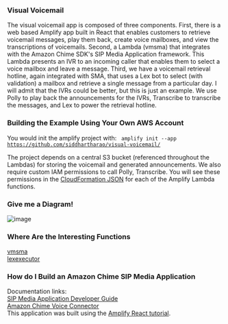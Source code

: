 ### Visual Voicemail
The visual voicemail app is composed of three components. First, there is a web based Amplify app built in React that enables customers to retrieve voicemail messages, play them back, create voice mailboxes, and view the transcriptions of voicemails. Second, a Lambda (vmsma) that integrates with the Amazon Chime SDK's SIP Media Application framework. This Lambda presents an IVR to an incoming caller that enables them to select a voice mailbox and leave a message. Third, we have a voicemail retrieval hotline, again integrated with SMA, that uses a Lex bot to select (with validation) a mailbox and retrieve a single message from a particular day. I will admit that the IVRs could be better, but this is just an example. We use Polly to play back the announcements for the IVRs, Transcribe to transcribe the messages, and Lex to power the retrieval hotline.

### Building the Example Using Your Own AWS Account
You would init the amplify project with:
<code>
  amplify init --app https://github.com/siddhartharao/visual-voicemail/
</code>

The project depends on a central S3 bucket (referenced throughout the Lambdas) for storing the voicemail and generated announcements. We also require custom IAM permissions to call Polly, Transcribe. You will see these permissions in the <a href="https://github.com/siddhartharao/visual-voicemail/blob/master/amplify/backend/function/vmsma/vmsma-cloudformation-template.json#L253">CloudFormation JSON</a> for each of the Amplify Lambda functions.

### Give me a Diagram!
![image](https://user-images.githubusercontent.com/58867898/113094465-91b3a400-91a6-11eb-96c2-ce50c70fc5a8.png)

### Where Are the Interesting Functions
<a href="https://github.com/siddhartharao/visual-voicemail/blob/master/amplify/backend/function/vmsma/src/index.js">vmsma</a><br />
<a href="https://github.com/siddhartharao/visual-voicemail/blob/master/amplify/backend/function/lexexecutor/src/index.js">lexexecutor</a><br />

### How do I Build an Amazon Chime SIP Media Application
Documentation links: <br />
<a href="https://docs.aws.amazon.com/chime/latest/dg/build-lambdas-for-sip-sdk.html">SIP Media Application Developer Guide</a><br />
<a href="https://docs.aws.amazon.com/chime/latest/ag/voice-connectors.html">Amazon Chime Voice Connector</a><br />
This application was built using the <a href="https://docs.amplify.aws/start/q/integration/react">Amplify React tutorial</a>.
